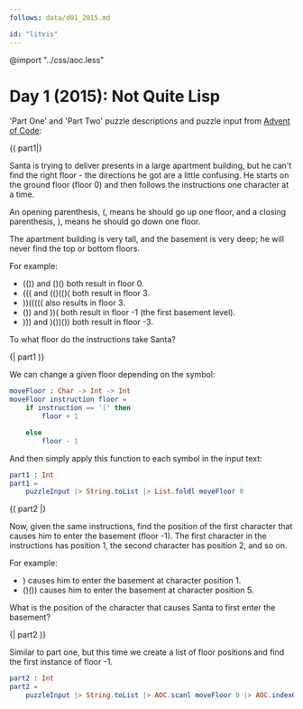 ```yaml
---
follows: data/d01_2015.md

id: "litvis"
---
```


@import "../css/aoc.less"

# Day 1 (2015): Not Quite Lisp

'Part One' and 'Part Two' puzzle descriptions and puzzle input from [Advent of Code](https://adventofcode.com/2015/day/1):

{( part1|}

Santa is trying to deliver presents in a large apartment building, but he can't find the right floor - the directions he got are a little confusing. He starts on the ground floor (floor 0) and then follows the instructions one character at a time.

An opening parenthesis, (, means he should go up one floor, and a closing parenthesis, ), means he should go down one floor.

The apartment building is very tall, and the basement is very deep; he will never find the top or bottom floors.

For example:

- (()) and ()() both result in floor 0.
- ((( and (()(()( both result in floor 3.
- ))((((( also results in floor 3.
- ()) and ))( both result in floor -1 (the first basement level).
- ))) and )())()) both result in floor -3.

To what floor do the instructions take Santa?

{| part1 )}

We can change a given floor depending on the symbol:

```elm {l}
moveFloor : Char -> Int -> Int
moveFloor instruction floor =
    if instruction == '(' then
        floor + 1

    else
        floor - 1
```

And then simply apply this function to each symbol in the input text:

```elm {l r}
part1 : Int
part1 =
    puzzleInput |> String.toList |> List.foldl moveFloor 0
```

{( part2 |}

Now, given the same instructions, find the position of the first character that causes him to enter the basement (floor -1). The first character in the instructions has position 1, the second character has position 2, and so on.

For example:

- ) causes him to enter the basement at character position 1.
- ()()) causes him to enter the basement at character position 5.

What is the position of the character that causes Santa to first enter the basement?

{| part2 )}

Similar to part one, but this time we create a list of floor positions and find the first instance of floor -1.

```elm {l r}
part2 : Int
part2 =
    puzzleInput |> String.toList |> AOC.scanl moveFloor 0 |> AOC.indexOf -1
```
